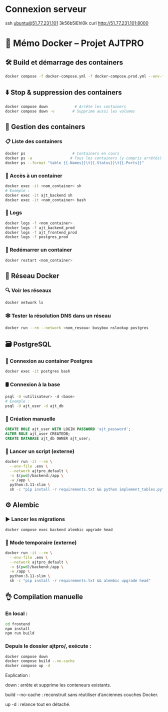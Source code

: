 # Connexion serveur 
ssh ubuntu@51.77.231.101
3k56b5iEhI0k
curl http://51.77.231.101:8000


# 📘 Mémo Docker – Projet AJTPRO

## 🛠️ Build et démarrage des containers
```bash
docker compose -f docker-compose.yml -f docker-compose.prod.yml --env-file .env up -d --build
```

## ⬇️ Stop & suppression des containers
```bash
docker compose down            # Arrête les containers
docker compose down -v        # Supprime aussi les volumes
```

## 🐳 Gestion des containers

### 📋 Liste des containers
```bash
docker ps                     # Containers en cours
docker ps -a                 # Tous les containers (y compris arrêtés)
docker ps --format "table {{.Names}}\t{{.Status}}\t{{.Ports}}"
```

### 🚪 Accès à un container
```bash
docker exec -it <nom_container> sh
# Exemple :
docker exec -it ajt_backend sh
docker exec -it <nom_container> bash
```

### 📜 Logs
```bash
docker logs -f <nom_container> 
docker logs -f ajt_backend_prod
docker logs -f ajt_frontend_prod
docker logs -f postgres_prod
```

### 🔄 Redémarrer un container
```bash
docker restart <nom_container>
```

## 🧱 Réseau Docker

### 🔍 Voir les réseaux
```bash
docker network ls
```

### 🕸️ Tester la résolution DNS dans un réseau
```bash
docker run --rm --network <nom_reseau> busybox nslookup postgres
```

## 🗃️ PostgreSQL

### 🔐 Connexion au container Postgres
```bash
docker exec -it postgres bash
```

### 🛢️ Connexion à la base
```bash
psql -U <utilisateur> -d <base>
# Exemple :
psql -U ajt_user -d ajt_db
```

### 🔧 Création manuelle
```sql
CREATE ROLE ajt_user WITH LOGIN PASSWORD 'ajt_password';
ALTER ROLE ajt_user CREATEDB;
CREATE DATABASE ajt_db OWNER ajt_user;
```

### 🧪 Lancer un script (externe)
```bash
docker run -it --rm \
  --env-file .env \
  --network ajtpro_default \
  -v $(pwd)/backend:/app \
  -w /app \
  python:3.11-slim \
  sh -c "pip install -r requirements.txt && python implement_tables.py"
```

## ⚙️ Alembic

### ▶️ Lancer les migrations
```bash
docker compose exec backend alembic upgrade head
```

### 🧪 Mode temporaire (externe)
```bash
docker run -it --rm \
  --env-file .env \
  --network ajtpro_default \
  -v $(pwd)/backend:/app \
  -w /app \
  python:3.11-slim \
  sh -c "pip install -r requirements.txt && alembic upgrade head"
```

## 👌 Compilation manuelle

### En local : 
```bash
cd frontend
npm install
npm run build
```


### Depuis le dossier ajtpro/, exécute :

```bash
docker compose down
docker compose build --no-cache
docker compose up -d
```
Explication :

down : arrête et supprime les conteneurs existants.

build --no-cache : reconstruit sans réutiliser d’anciennes couches Docker.

up -d : relance tout en détaché.



